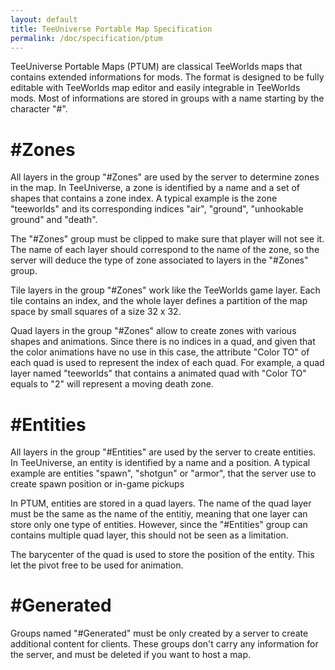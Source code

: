 ```yaml
---
layout: default
title: TeeUniverse Portable Map Specification
permalink: /doc/specification/ptum
---
```


TeeUniverse Portable Maps (PTUM) are classical TeeWorlds maps that contains extended informations for mods.
The format is designed to be fully editable with TeeWorlds map editor and easily integrable in TeeWorlds mods.
Most of informations are stored in groups with a name starting by the character "#".

# #Zones #

All layers in the group "#Zones" are used by the server to determine zones in the map.
In TeeUniverse, a zone is identified by a name and a set of shapes that contains a zone index.
A typical example is the zone "teeworlds" and its corresponding indices "air", "ground", "unhookable ground" and "death".

The "#Zones" group must be clipped to make sure that player will not see it.
The name of each layer should correspond to the name of the zone, so the server will deduce the type of zone associated to layers in the "#Zones" group.

Tile layers in the group "#Zones" work like the TeeWorlds game layer.
Each tile contains an index, and the whole layer defines a partition of the map space by small squares of a size 32 x 32.

Quad layers in the group "#Zones" allow to create zones with various shapes and animations.
Since there is no indices in a quad, and given that the color animations have no use in this case,
the attribute "Color TO" of each quad is used to represent the index of each quad.
For example, a quad layer named "teeworlds" that contains a animated quad with "Color TO" equals to "2" will represent a moving death zone.

# #Entities #

All layers in the group "#Entities" are used by the server to create entities.
In TeeUniverse, an entity is identified by a name and a position.
A typical example are entities "spawn", "shotgun" or "armor", that the server use to create spawn position or in-game pickups

In PTUM, entities are stored in a quad layers. The name of the quad layer must be the same as the name of the entitiy,
meaning that one layer can store only one type of entities. However, since the "#Entities" group can contains multiple quad layer,
this should not be seen as a limitation.

The barycenter of the quad is used to store the position of the entity. This let the pivot free to be used for animation.

# #Generated #

Groups named "#Generated" must be only created by a server to create additional content for clients.
These groups don't carry any information for the server, and must be deleted if you want to host a map.
